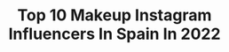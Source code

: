 ---
title: Top 10 Makeup Instagram Influencers In Spain In 2022
description: >-
  Find top makeup Instagram influencers in Spain in 2022. Most popular hashtags: #makeupartist #makeup #halloweenmakeup #maquillalia.
platform: Instagram
hits: 899
text_top: Discover the best Instagram accounts on inBeat.
text_bottom: inBeat holds 899 Instagram influencers like this in Spain for you to work with.
profiles:
  - username: "la_sussi_"
    fullname: >-
      Gonzalo Gervilla Limon
    bio: >-
      🔥MakeUp Artist🔥
    location: "Spain"
    followers: 3254
    engagement: 3140
    commentsToLikes: 0.141739
    id: ck6tqxe2pv7yo0j711l48gtma
    verified: false
    hashtags: ""
  - username: "sbenayas"
    fullname: >-
      Sara Benayas
    bio: >-
      Pro Makeup Artist sarabenayas1@gmail.com 📍Madrid
    location: "Spain"
    followers: 12268
    engagement: 2128
    commentsToLikes: 0.085906
    id: ck5hj6usxg40z0i112p7exbb0
    verified: false
    hashtags: "#holidaychallenge, #charlottetilbury, #maquizombie2020, #yesiamfabulous"
  - username: "yoviyellow"
    fullname: >-
      Makeup Artist
    bio: >-
      ♡Arte♡ TOP 20 NYX PROFESSIONAL MAKEUP FACE AWARDS 2019 Perfil de uñas: @yellownailart
    location: "Spain"
    followers: 6098
    engagement: 1908
    commentsToLikes: 0.100599
    id: ck8swg5lgdzvd0j78ywdi48vr
    verified: false
    hashtags: "#myartistcommunity, #mehron2020, #makeuplooks, #makeupartist"
  - username: "srta_raquel28"
    fullname: >-
      Raquel 💄 Srta_raquel28 ✨
    bio: >-
      💄 Makeup & lifestyle Peoople: https://peoople.app/srta_raquel28 Contacto: alvarojorgemartin@outlook.com
    location: "Spain"
    followers: 67285
    engagement: 1683
    commentsToLikes: 0.114049
    id: ck0vw6t2msd8v0i19vu68964q
    verified: false
    hashtags: "#sheingals, #essencecosmetics, #ad, #sheinspain"
  - username: "eirebrush"
    fullname: >-
      𝐼𝓇𝑒𝓃𝑒 𝓂𝑜𝓃𝓉𝑒𝓈
    bio: >-
      ...𝑾𝒂𝒌𝒆 𝒖𝒑 𝒂𝒏𝒅 𝒎𝒂𝒌𝒆 𝒖𝒑... 📍BARCELONA ⚡️ARTISTIC MAKEUP⚡️ 📩 eiremontes@gmail.com 💌Collab’s DM 💌 ⬇️CÓDIGO 10% EIREBRUSH⬇️
    location: "Spain"
    followers: 11546
    engagement: 1667
    commentsToLikes: 0.109773
    id: ck6u3iftixz0t0j714yh7nlkd
    verified: false
    hashtags: "#halloweenmakeup, #artisticmakeup, #darkmakeup, #muasfeaturing"
  - username: "la.chamaa"
    fullname: >-
      Chama ~ SelfLove
    bio: >-
      𝑪𝒖𝒓𝒗𝒚 𝒎𝒐𝒅𝒆𝒍 💌infolachama@gmail.com 💋Makeup artist @la.chamamua 💕𝙿𝚛𝚘𝚖𝚘𝚟𝚒𝚎𝚗𝚍𝚘 𝚎𝚕 𝚊𝚖𝚘𝚛 𝚙𝚛𝚘𝚙𝚒𝚘 RESPECT & LOVE🌈💕 #valgomasqueunatalla
    location: "Spain"
    followers: 26336
    engagement: 1103
    commentsToLikes: 0.042604
    id: ck13bzngsxxix0i19csjfc9ie
    verified: false
    hashtags: "#lifeisbeautiful, #motivation, #valgomasqueunatalla, #selflove"
  - username: "cattharsix"
    fullname: >-
      Cattharsix
    bio: >-
      📍Asturias @carmengranda_makeupstudio 15% @sheinofficial Code: Carmen115 📩 carmengranda91@gmail.com
    location: "Spain"
    followers: 9056
    engagement: 933
    commentsToLikes: 0.107181
    id: ck5hnq48fo7440i11xcpjhigm
    verified: false
    hashtags: "#makeupinspiration, #makeuprevolution, #orgypalette, #suvabeauty"
  - username: "miligritoss"
    fullname: >-
      MILI
    bio: >-
      🤘🏾Soy más totna de lo que parezco, que ya es. ⚡️Social Media + PR @3inaspain @3ina 👐🏽Content creator 🥀Makeup and beauty freak
    location: "Spain"
    followers: 8332
    engagement: 1015
    commentsToLikes: 0.109111
    id: ck9hafvxrcds60j78vn4pdhop
    verified: false
    hashtags: "#hunkemoller, #unik, #iamunik, #nike"
  - username: "teresa_g.zman"
    fullname: >-
      Teresa Guzman
    bio: >-
      #fashion 👗🛍💄📸 Colaboraciones DM y teresa_g.zman@hotmail.com @roarathleticsapparel @tere_makeup6
    location: "Spain"
    followers: 24753
    engagement: 496
    commentsToLikes: 0.272414
    id: ck5zm41lgluwd0i14uoahtfo0
    verified: false
    hashtags: "#oton, #oto, #oufits, #shein"
  - username: "themakeupstatement"
    fullname: >-
      R e y e s  P i z a r r o
    bio: >-
      | BEAUTY & MAKEUP LOVER | LIFESTYLE Gaditana en BCN 🌍 Blog 💄TheMakeupStatement.com 🎥 Mi canal de YouTube👇🏻
    location: "Spain"
    followers: 44744
    engagement: 412
    commentsToLikes: 0.144257
    id: ck0tzlfueqrkh0i196naqct54
    verified: false
    hashtags: "#sephoralovesyou, #zarawoman, #clubfentybeauty, #udspain"
---